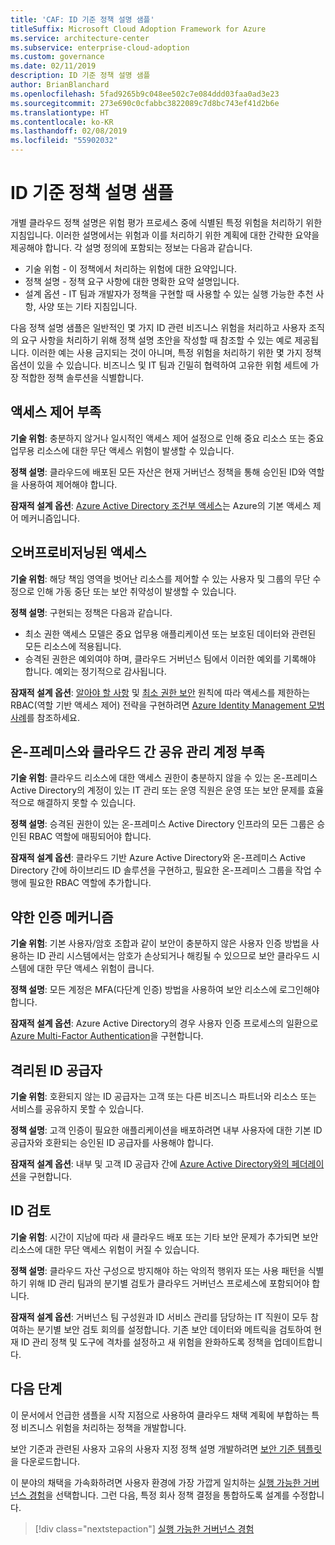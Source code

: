 ```yaml
---
title: 'CAF: ID 기준 정책 설명 샘플'
titleSuffix: Microsoft Cloud Adoption Framework for Azure
ms.service: architecture-center
ms.subservice: enterprise-cloud-adoption
ms.custom: governance
ms.date: 02/11/2019
description: ID 기준 정책 설명 샘플
author: BrianBlanchard
ms.openlocfilehash: 5fad9265b9c048ee502c7e084ddd03faa0ad3e23
ms.sourcegitcommit: 273e690c0cfabbc3822089c7d8bc743ef41d2b6e
ms.translationtype: HT
ms.contentlocale: ko-KR
ms.lasthandoff: 02/08/2019
ms.locfileid: "55902032"
---
```

# <a name="identity-baseline-sample-policy-statements"></a>ID 기준 정책 설명 샘플

개별 클라우드 정책 설명은 위험 평가 프로세스 중에 식별된 특정 위험을 처리하기 위한 지침입니다. 이러한 설명에서는 위험과 이를 처리하기 위한 계획에 대한 간략한 요약을 제공해야 합니다. 각 설명 정의에 포함되는 정보는 다음과 같습니다.

- 기술 위험 - 이 정책에서 처리하는 위험에 대한 요약입니다.
- 정책 설명 - 정책 요구 사항에 대한 명확한 요약 설명입니다.
- 설계 옵션 - IT 팀과 개발자가 정책을 구현할 때 사용할 수 있는 실행 가능한 추천 사항, 사양 또는 기타 지침입니다.

다음 정책 설명 샘플은 일반적인 몇 가지 ID 관련 비즈니스 위험을 처리하고 사용자 조직의 요구 사항을 처리하기 위해 정책 설명 초안을 작성할 때 참조할 수 있는 예로 제공됩니다. 이러한 예는 사용 금지되는 것이 아니며, 특정 위험을 처리하기 위한 몇 가지 정책 옵션이 있을 수 있습니다. 비즈니스 및 IT 팀과 긴밀히 협력하여 고유한 위험 세트에 가장 적합한 정책 솔루션을 식별합니다.

## <a name="lack-of-access-controls"></a>액세스 제어 부족

**기술 위험**: 충분하지 않거나 일시적인 액세스 제어 설정으로 인해 중요 리소스 또는 중요 업무용 리소스에 대한 무단 액세스 위험이 발생할 수 있습니다.

**정책 설명**: 클라우드에 배포된 모든 자산은 현재 거버넌스 정책을 통해 승인된 ID와 역할을 사용하여 제어해야 합니다.

**잠재적 설계 옵션**: [Azure Active Directory 조건부 액세스](/azure/active-directory/conditional-access/overview)는 Azure의 기본 액세스 제어 메커니즘입니다.

## <a name="overprovisioned-access"></a>오버프로비저닝된 액세스

**기술 위험**: 해당 책임 영역을 벗어난 리소스를 제어할 수 있는 사용자 및 그룹의 무단 수정으로 인해 가동 중단 또는 보안 취약성이 발생할 수 있습니다.

**정책 설명**: 구현되는 정책은 다음과 같습니다.

- 최소 권한 액세스 모델은 중요 업무용 애플리케이션 또는 보호된 데이터와 관련된 모든 리소스에 적용됩니다.
- 승격된 권한은 예외여야 하며, 클라우드 거버넌스 팀에서 이러한 예외를 기록해야 합니다. 예외는 정기적으로 감사됩니다.

**잠재적 설계 옵션**: [알아야 할 사항](https://wikipedia.org/wiki/Need_to_know) 및 [최소 권한 보안](https://wikipedia.org/wiki/Principle_of_least_privilege) 원칙에 따라 액세스를 제한하는 RBAC(역할 기반 액세스 제어) 전략을 구현하려면 [Azure Identity Management 모범 사례](/azure/security/azure-security-identity-management-best-practices)를 참조하세요.

## <a name="lack-of-shared-management-accounts-between-on-premises-and-the-cloud"></a>온-프레미스와 클라우드 간 공유 관리 계정 부족

**기술 위험**: 클라우드 리소스에 대한 액세스 권한이 충분하지 않을 수 있는 온-프레미스 Active Directory의 계정이 있는 IT 관리 또는 운영 직원은 운영 또는 보안 문제를 효율적으로 해결하지 못할 수 있습니다.

**정책 설명**: 승격된 권한이 있는 온-프레미스 Active Directory 인프라의 모든 그룹은 승인된 RBAC 역할에 매핑되어야 합니다.

**잠재적 설계 옵션**: 클라우드 기반 Azure Active Directory와 온-프레미스 Active Directory 간에 하이브리드 ID 솔루션을 구현하고, 필요한 온-프레미스 그룹을 작업 수행에 필요한 RBAC 역할에 추가합니다.

## <a name="weak-authentication-mechanisms"></a>약한 인증 메커니즘

**기술 위험**: 기본 사용자/암호 조합과 같이 보안이 충분하지 않은 사용자 인증 방법을 사용하는 ID 관리 시스템에서는 암호가 손상되거나 해킹될 수 있으므로 보안 클라우드 시스템에 대한 무단 액세스 위험이 큽니다.

**정책 설명**: 모든 계정은 MFA(다단계 인증) 방법을 사용하여 보안 리소스에 로그인해야 합니다.

**잠재적 설계 옵션**: Azure Active Directory의 경우 사용자 인증 프로세스의 일환으로 [Azure Multi-Factor Authentication](/azure/active-directory/authentication/concept-mfa-howitworks)을 구현합니다.

## <a name="isolated-identity-providers"></a>격리된 ID 공급자

**기술 위험**: 호환되지 않는 ID 공급자는 고객 또는 다른 비즈니스 파트너와 리소스 또는 서비스를 공유하지 못할 수 있습니다.

**정책 설명**: 고객 인증이 필요한 애플리케이션을 배포하려면 내부 사용자에 대한 기본 ID 공급자와 호환되는 승인된 ID 공급자를 사용해야 합니다.

**잠재적 설계 옵션**: 내부 및 고객 ID 공급자 간에 [Azure Active Directory와의 페더레이션](/azure/active-directory/hybrid/whatis-fed)을 구현합니다.

## <a name="identity-reviews"></a>ID 검토

**기술 위험**: 시간이 지남에 따라 새 클라우드 배포 또는 기타 보안 문제가 추가되면 보안 리소스에 대한 무단 액세스 위험이 커질 수 있습니다.

**정책 설명**: 클라우드 자산 구성으로 방지해야 하는 악의적 행위자 또는 사용 패턴을 식별하기 위해 ID 관리 팀과의 분기별 검토가 클라우드 거버넌스 프로세스에 포함되어야 합니다.

**잠재적 설계 옵션**: 거버넌스 팀 구성원과 ID 서비스 관리를 담당하는 IT 직원이 모두 참여하는 분기별 보안 검토 회의를 설정합니다. 기존 보안 데이터와 메트릭을 검토하여 현재 ID 관리 정책 및 도구에 격차를 설정하고 새 위험을 완화하도록 정책을 업데이트합니다.

## <a name="next-steps"></a>다음 단계

이 문서에서 언급한 샘플을 시작 지점으로 사용하여 클라우드 채택 계획에 부합하는 특정 비즈니스 위험을 처리하는 정책을 개발합니다.

보안 기준과 관련된 사용자 고유의 사용자 지정 정책 설명 개발하려면 [보안 기준 템플릿](template.md)을 다운로드합니다.

이 분야의 채택을 가속화하려면 사용자 환경에 가장 가깝게 일치하는 [실행 가능한 거버넌스 경험](../journeys/overview.md)을 선택합니다. 그런 다음, 특정 회사 정책 결정을 통합하도록 설계를 수정합니다.

> [!div class="nextstepaction"]
> [실행 가능한 거버넌스 경험](../journeys/overview.md)